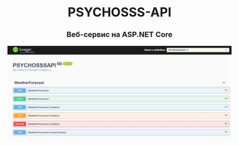 <div align="center">

#  PSYCHOSSS-API
### Веб-сервис на ASP.NET Core

</div>






![image alt](https://github.com/TRUEPSYCHOSSSRANK/PSYCHOSSS-API/blob/1fba8579ca4b3941dfa28b9fa762a5e9a9ed19d9/images/swaggerSSS.jpg)

